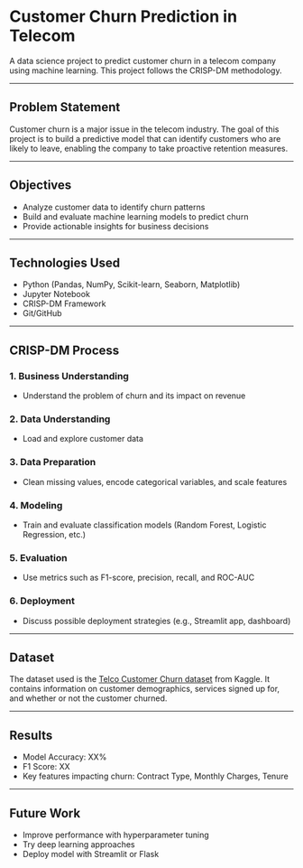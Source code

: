 #  Customer Churn Prediction in Telecom

A data science project to predict customer churn in a telecom company using machine learning. This project follows the CRISP-DM methodology.

---

##  Problem Statement

Customer churn is a major issue in the telecom industry. The goal of this project is to build a predictive model that can identify customers who are likely to leave, enabling the company to take proactive retention measures.

---

##  Objectives

- Analyze customer data to identify churn patterns
- Build and evaluate machine learning models to predict churn
- Provide actionable insights for business decisions

---

##  Technologies Used

- Python (Pandas, NumPy, Scikit-learn, Seaborn, Matplotlib)
- Jupyter Notebook
- CRISP-DM Framework
- Git/GitHub

---

##  CRISP-DM Process

### 1. Business Understanding
- Understand the problem of churn and its impact on revenue

### 2. Data Understanding
- Load and explore customer data

### 3. Data Preparation
- Clean missing values, encode categorical variables, and scale features

### 4. Modeling
- Train and evaluate classification models (Random Forest, Logistic Regression, etc.)

### 5. Evaluation
- Use metrics such as F1-score, precision, recall, and ROC-AUC

### 6. Deployment
- Discuss possible deployment strategies (e.g., Streamlit app, dashboard)

---

##  Dataset

The dataset used is the [Telco Customer Churn dataset](https://www.kaggle.com/datasets/blastchar/telco-customer-churn) from Kaggle. It contains information on customer demographics, services signed up for, and whether or not the customer churned.

---

##  Results

- Model Accuracy: XX%
- F1 Score: XX
- Key features impacting churn: Contract Type, Monthly Charges, Tenure

---

##  Future Work

- Improve performance with hyperparameter tuning
- Try deep learning approaches
- Deploy model with Streamlit or Flask


